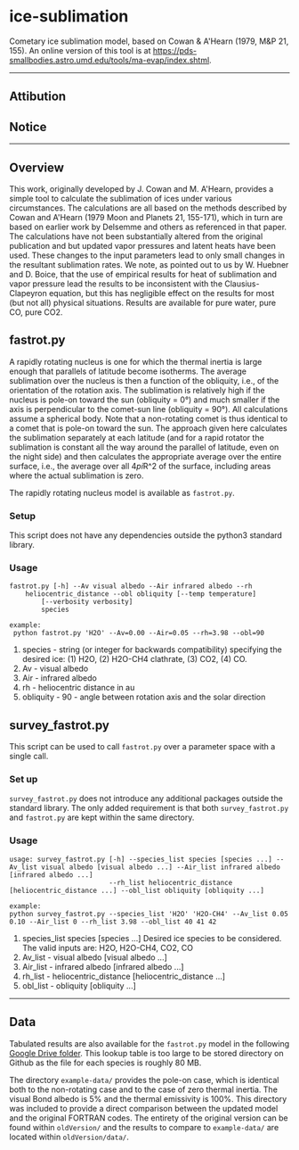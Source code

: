 # ice-sublimation
Cometary ice sublimation model, based on Cowan & A'Hearn (1979, M&P 21, 155). An online version of this tool is at https://pds-smallbodies.astro.umd.edu/tools/ma-evap/index.shtml.

***

## Attibution

## Notice



***

## Overview
This work, originally developed by J. Cowan and M. A'Hearn, provides a simple tool to calculate the sublimation of ices under various circumstances. The calculations are all based on the methods described by Cowan and A'Hearn (1979 Moon and Planets 21, 155-171), which in turn are based on earlier work by Delsemme and others as referenced in that paper. The calculations have not been substantially altered from the original publication and but updated vapor pressures and latent heats have been used. These changes to the input parameters lead to only small changes in the resultant sublimation rates. We note, as pointed out to us by W. Huebner and D. Boice, that the use of empirical results for heat of sublimation and vapor pressure lead the results to be inconsistent with the Clausius-Clapeyron equation, but this has negligible effect on the results for most (but not all) physical situations. Results are available for pure water, pure CO, pure CO2.

## fastrot.py
A rapidly rotating nucleus is one for which the thermal inertia is large enough that parallels of latitude become isotherms. The average sublimation over the nucleus is then a function of the obliquity, i.e., of the orientation of the rotation axis. The sublimation is relatively high if the nucleus is pole-on toward the sun (obliquity = 0°) and much smaller if the axis is perpendicular to the comet-sun line (obliquity = 90°). All calculations assume a spherical body. Note that a non-rotating comet is thus identical to a comet that is pole-on toward the sun. The approach given here calculates the sublimation separately at each latitude (and for a rapid rotator the sublimation is constant all the way around the parallel of latitude, even on the night side) and then calculates the appropriate average over the entire surface, i.e., the average over all 4*pi*R^2 of the surface, including areas where the actual sublimation is zero.

The rapidly rotating nucleus model is available as `fastrot.py`. 

### Setup
This script does not have any dependencies outside the python3 standard library. 

### Usage
```
fastrot.py [-h] --Av visual albedo --Air infrared albedo --rh
	heliocentric_distance --obl obliquity [--temp temperature]
        [--verbosity verbosity]
        species

example:
 python fastrot.py 'H2O' --Av=0.00 --Air=0.05 --rh=3.98 --obl=90
```
1. species - string (or integer for backwards compatibility) specifying the desired ice: (1) H2O, (2) H2O-CH4 clathrate, (3) CO2, (4) CO.
2. Av - visual albedo
3. Air - infrared albedo
4. rh - heliocentric distance in au
5. obliquity - 90 - angle between rotation axis and the solar direction

## survey_fastrot.py
This script can be used to call `fastrot.py` over a parameter space with a single call.

### Set up
`survey_fastrot.py` does not introduce any additional packages outside the standard library. 
The only added requirement is that both `survey_fastrot.py` and `fastrot.py` are kept within the same directory.

### Usage
```
usage: survey_fastrot.py [-h] --species_list species [species ...] --Av_list visual albedo [visual albedo ...] --Air_list infrared albedo [infrared albedo ...]
                         --rh_list heliocentric_distance [heliocentric_distance ...] --obl_list obliquity [obliquity ...]
                        
example:
python survey_fastrot.py --species_list 'H2O' 'H2O-CH4' --Av_list 0.05 0.10 --Air_list 0 --rh_list 3.98 --obl_list 40 41 42
```
1. species_list species [species ...]
                        Desired ice species to be considered. 
                        The valid inputs are: H2O, H2O-CH4, CO2, CO
2. Av_list - visual albedo [visual albedo ...]
3. Air_list - infrared albedo [infrared albedo ...]
4. rh_list - heliocentric_distance [heliocentric_distance ...]
5. obl_list - obliquity [obliquity ...]

***

## Data
Tabulated results are also available for the `fastrot.py` model in the following [Google Drive folder](https://drive.google.com/drive/folders/1j3tAJtPspPRGPS2Jj_XYl1ZPzT5nkOnz?usp=sharing). This lookup table is too large to be stored directory on Github as the file for each species is roughly 80 MB.

The directory `example-data/` provides the pole-on case, which is identical both to the non-rotating case and to the case of zero thermal inertia. The visual Bond albedo is 5% and the thermal emissivity is 100%. This directory was included to provide a direct comparison between the updated model and the original FORTRAN codes. The entirety of the original version can be found within `oldVersion/` and the results to compare to `example-data/` are located within `oldVersion/data/`.
